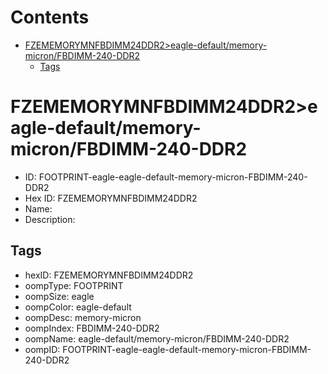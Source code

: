 



Contents
========

* [FZEMEMORYMNFBDIMM24DDR2>eagle-default/memory-micron/FBDIMM-240-DDR2](#fzememorymnfbdimm24ddr2eagle-defaultmemory-micronfbdimm-240-ddr2)
	* [Tags](#tags)

# FZEMEMORYMNFBDIMM24DDR2>eagle-default/memory-micron/FBDIMM-240-DDR2

- ID: FOOTPRINT-eagle-eagle-default-memory-micron-FBDIMM-240-DDR2
- Hex ID: FZEMEMORYMNFBDIMM24DDR2
- Name: 
- Description: 

## Tags

- hexID: FZEMEMORYMNFBDIMM24DDR2
- oompType: FOOTPRINT
- oompSize: eagle
- oompColor: eagle-default
- oompDesc: memory-micron
- oompIndex: FBDIMM-240-DDR2
- oompName: eagle-default/memory-micron/FBDIMM-240-DDR2
- oompID: FOOTPRINT-eagle-eagle-default-memory-micron-FBDIMM-240-DDR2
